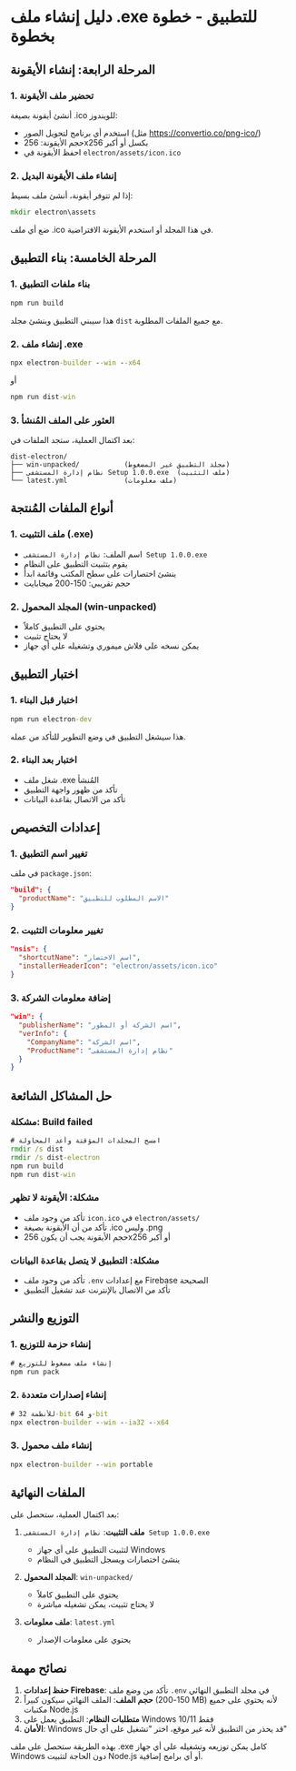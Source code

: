 # دليل إنشاء ملف .exe للتطبيق - خطوة بخطوة

## المرحلة الرابعة: إنشاء الأيقونة

### 1. تحضير ملف الأيقونة
أنشئ أيقونة بصيغة .ico للويندوز:
- استخدم أي برنامج لتحويل الصور (مثل https://convertio.co/png-ico/)
- حجم الأيقونة: 256x256 بكسل أو أكبر
- احفظ الأيقونة في `electron/assets/icon.ico`

### 2. إنشاء ملف الأيقونة البديل
إذا لم تتوفر أيقونة، أنشئ ملف بسيط:
```cmd
mkdir electron\assets
```
ضع أي ملف .ico في هذا المجلد أو استخدم الأيقونة الافتراضية.

## المرحلة الخامسة: بناء التطبيق

### 1. بناء ملفات التطبيق
```cmd
npm run build
```
هذا سيبني التطبيق وينشئ مجلد `dist` مع جميع الملفات المطلوبة.

### 2. إنشاء ملف .exe
```cmd
npx electron-builder --win --x64
```
أو
```cmd
npm run dist-win
```

### 3. العثور على الملف المُنشأ
بعد اكتمال العملية، ستجد الملفات في:
```
dist-electron/
├── win-unpacked/           (مجلد التطبيق غير المضغوط)
├── نظام إدارة المستشفى Setup 1.0.0.exe  (ملف التثبيت)
└── latest.yml              (ملف معلومات)
```

## أنواع الملفات المُنتجة

### 1. ملف التثبيت (.exe)
- اسم الملف: `نظام إدارة المستشفى Setup 1.0.0.exe`
- يقوم بتثبيت التطبيق على النظام
- ينشئ اختصارات على سطح المكتب وقائمة ابدأ
- حجم تقريبي: 150-200 ميجابايت

### 2. المجلد المحمول (win-unpacked)
- يحتوي على التطبيق كاملاً
- لا يحتاج تثبيت
- يمكن نسخه على فلاش ميموري وتشغيله على أي جهاز

## اختبار التطبيق

### 1. اختبار قبل البناء
```cmd
npm run electron-dev
```
هذا سيشغل التطبيق في وضع التطوير للتأكد من عمله.

### 2. اختبار بعد البناء
- شغل ملف .exe المُنشأ
- تأكد من ظهور واجهة التطبيق
- تأكد من الاتصال بقاعدة البيانات

## إعدادات التخصيص

### 1. تغيير اسم التطبيق
في ملف `package.json`:
```json
"build": {
  "productName": "الاسم المطلوب للتطبيق"
}
```

### 2. تغيير معلومات التثبيت
```json
"nsis": {
  "shortcutName": "اسم الاختصار",
  "installerHeaderIcon": "electron/assets/icon.ico"
}
```

### 3. إضافة معلومات الشركة
```json
"win": {
  "publisherName": "اسم الشركة أو المطور",
  "verInfo": {
    "CompanyName": "اسم الشركة",
    "ProductName": "نظام إدارة المستشفى"
  }
}
```

## حل المشاكل الشائعة

### مشكلة: Build failed
```cmd
# امسح المجلدات المؤقتة وأعد المحاولة
rmdir /s dist
rmdir /s dist-electron
npm run build
npm run dist-win
```

### مشكلة: الأيقونة لا تظهر
- تأكد من وجود ملف `icon.ico` في `electron/assets/`
- تأكد من أن الأيقونة بصيغة .ico وليس .png
- حجم الأيقونة يجب أن يكون 256x256 أو أكبر

### مشكلة: التطبيق لا يتصل بقاعدة البيانات
- تأكد من وجود ملف `.env` مع إعدادات Firebase الصحيحة
- تأكد من الاتصال بالإنترنت عند تشغيل التطبيق

## التوزيع والنشر

### 1. إنشاء حزمة للتوزيع
```cmd
# إنشاء ملف مضغوط للتوزيع
npm run pack
```

### 2. إنشاء إصدارات متعددة
```cmd
# للأنظمة 32-bit و 64-bit
npx electron-builder --win --ia32 --x64
```

### 3. إنشاء ملف محمول
```cmd
npx electron-builder --win portable
```

## الملفات النهائية

بعد اكتمال العملية، ستحصل على:

1. **ملف التثبيت**: `نظام إدارة المستشفى Setup 1.0.0.exe`
   - لتثبيت التطبيق على أي جهاز Windows
   - ينشئ اختصارات ويسجل التطبيق في النظام

2. **المجلد المحمول**: `win-unpacked/`
   - يحتوي على التطبيق كاملاً
   - لا يحتاج تثبيت، يمكن تشغيله مباشرة

3. **ملف معلومات**: `latest.yml`
   - يحتوي على معلومات الإصدار

## نصائح مهمة

1. **حفظ إعدادات Firebase**: تأكد من وضع ملف `.env` في مجلد التطبيق النهائي
2. **حجم الملف**: الملف النهائي سيكون كبيراً (150-200 MB) لأنه يحتوي على جميع مكتبات Node.js
3. **متطلبات النظام**: التطبيق يعمل على Windows 10/11 فقط
4. **الأمان**: Windows قد يحذر من التطبيق لأنه غير موقع، اختر "تشغيل على أي حال"

بهذه الطريقة ستحصل على ملف .exe كامل يمكن توزيعه وتشغيله على أي جهاز Windows دون الحاجة لتثبيت Node.js أو أي برامج إضافية.